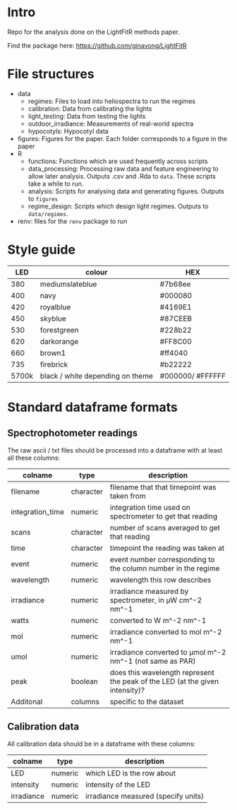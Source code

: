 # Intro

Repo for the analysis done on the LightFitR methods paper.

Find the package here: https://github.com/ginavong/LightFitR

# File structures

- data
    - regimes: Files to load into heliospectra to run the regimes
    - calibration: Data from calibrating the lights
    - light_testing: Data from testing the lights
    - outdoor_irradiance: Measurements of real-world spectra
    - hypocotyls: Hypocotyl data
- figures: Figures for the paper. Each folder corresponds to a figure in the paper
- R
    - functions: Functions which are used frequently across scripts
    - data_processing: Processing raw data and feature engineering to allow later analysis. Outputs .csv and .Rda to `data`. These scripts take a while to run.
    - analysis: Scripts for analysing data and generating figures. Outputs to `figures`
    - regime_design: Scripts which design light regimes. Outputs to `data/regimes`.
- renv: files for the `renv` package to run

# Style guide

| LED   | colour                           | HEX               |
|-------|----------------------------------|-------------------|
| 380   | mediumslateblue                  | #7b68ee           |
| 400   | navy                             | #000080           |
| 420   | royalblue                        | #4169E1           |
| 450   | skyblue                          | #87CEEB           |
| 530   | forestgreen                      | #228b22           |
| 620   | darkorange                       | #FF8C00           |
| 660   | brown1                           | #ff4040           |
| 735   | firebrick                        | #b22222           |
| 5700k | black / white depending on theme |  #000000/ #FFFFFF |

# Standard dataframe formats

## Spectrophotometer readings

The raw ascii / txt files should be processed into a dataframe with at least all these columns:

| colname | type | description |
| --- | --- | --- |
| filename | character | filename that that timepoint was taken from |
| integration_time | numeric | integration time used on spectrometer to get that reading |
| scans | character | number of scans averaged to get that reading |
| time | character | timepoint the reading was taken at |
| event | numeric | event number corresponding to the column number in the regime |
| wavelength | numeric | wavelength this row describes |
| irradiance | numeric | irradiance measured by spectrometer, in  μW cm^-2 nm^-1 |
| watts | numeric | converted to W m^-2 nm^-1 |
| mol | numeric | irradiance converted to mol m^-2 nm^-1 |
| umol | numeric | irradiance converted to μmol m^-2 nm^-1 (not same as PAR) |
| peak | boolean | does this wavelength represent the peak of the LED (at the given intensity)? |
| Additonal | columns | specific to the dataset |

## Calibration data

All calibration data should be in a dataframe with these columns:

| colname | type | description |
| --- | --- | --- |
| LED | numeric | which LED is the row about |
| intensity | numeric | intensity of the LED |
| irradiance | numeric | irradiance measured (specify units)|